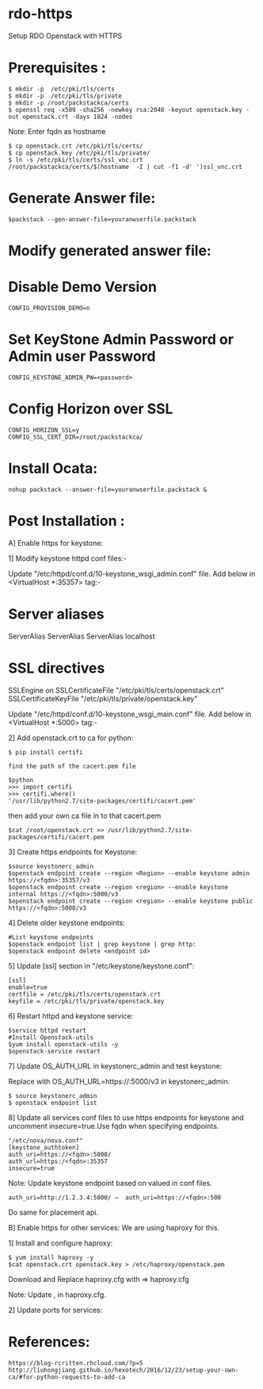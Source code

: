 # rdo-https
Setup RDO Openstack with HTTPS

# Prerequisites :

	$ mkdir -p  /etc/pki/tls/certs
	$ mkdir -p  /etc/pki/tls/private
	$ mkdir -p /root/packstackca/certs
	$ openssl req -x509 -sha256 -newkey rsa:2048 -keyout openstack.key -out openstack.crt -days 1024 -nodes

Note: Enter fqdn as hostname

	$ cp openstack.crt /etc/pki/tls/certs/
	$ cp openstack.key /etc/pki/tls/private/
	$ ln -s /etc/pki/tls/certs/ssl_vnc.crt /root/packstackca/certs/$(hostname  -I | cut -f1 -d' ')ssl_vnc.crt

# Generate Answer file:
	$packstack --gen-answer-file=youranwserfile.packstack

# Modify generated answer file:

# Disable Demo Version
	CONFIG_PROVISION_DEMO=n

# Set KeyStone Admin Password or Admin user Password
	CONFIG_KEYSTONE_ADMIN_PW=<password>

# Config Horizon over SSL
	CONFIG_HORIZON_SSL=y
	CONFIG_SSL_CERT_DIR=/root/packstackca/

# Install Ocata: 
	nohup packstack --answer-file=youranwserfile.packstack &




# Post Installation :

A] Enable https for keystone:

1] Modify keystone httpd conf files:-

Update "/etc/httpd/conf.d/10-keystone_wsgi_admin.conf" file. Add below in <VirtualHost *:35357> tag:-

  # Server aliases
  ServerAlias <ip>
  ServerAlias <fqdn>
  ServerAlias localhost

  # SSL directives
  SSLEngine on
  SSLCertificateFile      "/etc/pki/tls/certs/openstack.crt"
  SSLCertificateKeyFile   "/etc/pki/tls/private/openstack.key"

Update "/etc/httpd/conf.d/10-keystone_wsgi_main.conf" file. Add below in <VirtualHost *:5000> tag:-

2] Add openstack.crt to ca for python:

	$ pip install certifi

	find the path of the cacert.pem file

	$python
	>>> import certifi
	>>> certifi.where()
	'/usr/lib/python2.7/site-packages/certifi/cacert.pem'

then add your own ca file in to that cacert.pem

	$cat /root/openstack.crt >> /usr/lib/python2.7/site-packages/certifi/cacert.pem

3] Create https endpoints for Keystone:

	$source keystonerc_admin
	$openstack endpoint create --region <Region> --enable keystone admin https://<fqdn>:35357/v3 
	$openstack endpoint create --region <region> --enable keystone internal https://<fqdn>:5000/v3
	$openstack endpoint create --region <region> --enable keystone public https://<fqdn>:5000/v3

4] Delete older keystone endpoints:

	#List keystone endpoints
	$openstack endpoint list | grep keystone | grep http:
	$openstack endpoint delete <endpoint id>

5] Update [ssl] section in "/etc/keystone/keystone.conf":

	[ssl]
	enable=true
	certfile = /etc/pki/tls/certs/openstack.crt
	keyfile = /etc/pki/tls/private/openstack.key

6] Restart httpd and keystone service:

	$service httpd restart
	#Install Openstack-utils
	$yum install openstack-utils -y
	$openstack-service restart

7] Update OS_AUTH_URL in keystonerc_admin and test keystone:

Replace with OS_AUTH_URL=https://<fqdn>:5000/v3 in keystonerc_admin.

	$ source keystonerc_admin
	$ openstack endpoint list
	
8] Update all services conf files to use https endpoints for keystone and uncomment insecure=true.Use fqdn when specifying endpoints.

	"/etc/nova/nova.conf"
	[keystone_authtoken]
	auth_uri=https://<fqdn>:5000/
	auth_url=https:/<fqdn>:35357
	insecure=true

Note: Update keystone endpoint based on valued in conf files.

	auth_uri=http://1.2.3.4:5000/ ⇒  auth_uri=https://<fqdn>:500

Do same for placement api.

B] Enable https for other services:
We are using haproxy for this.

1] Install and configure haproxy:

	$ yum install haproxy -y
	$cat openstack.crt openstack.key > /etc/haproxy/openstack.pem

Download and Replace haproxy.cfg with ⇒  haproxy.cfg

Note: Update <fqdn>, <ip> in haproxy.cfg.

2] Update ports for services:













# References:

	https://blog-rcritten.rhcloud.com/?p=5
	http://liuhongjiang.github.io/hexotech/2016/12/23/setup-your-own-ca/#for-python-requests-to-add-ca